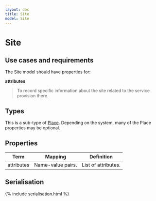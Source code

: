 ```yaml
---
layout: doc
title: Site
model: Site
---
```


# Site

## Use cases and requirements

The Site model should have properties for:

**attributes**

> To record specific information about the site related to the service provision there.


## Types

This is a sub-type of [Place](place.html). Depending on the system, many of the Place properties may be optional.


## Properties

Term     | Mapping | Definition
---------|---------|-----------
attributes | Name-value pairs. | List of attributes.


## Serialisation

{% include serialisation.html %}



